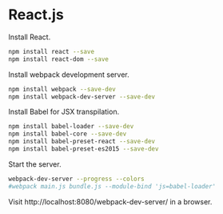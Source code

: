 #  React.js

Install React.

````  sh
npm install react --save
npm install react-dom --save
````

Install webpack development server.

```` sh
npm install webpack --save-dev
npm install webpack-dev-server --save-dev
````

Install Babel for JSX transpilation.

```` sh
npm install babel-loader --save-dev
npm install babel-core --save-dev
npm install babel-preset-react --save-dev
npm install babel-preset-es2015 --save-dev
````

Start the server.

```` sh
webpack-dev-server --progress --colors
#webpack main.js bundle.js --module-bind 'js=babel-loader'
````

Visit http://localhost:8080/webpack-dev-server/ in a browser.
